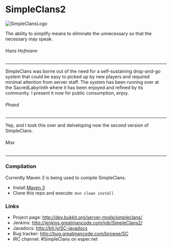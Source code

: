 # SimpleClans2

![SimpleClansLogo](http://sacredlabyrinth.net/store/sc_logo.png)


The ability to simplify means to eliminate the unnecessary so that the necessary may speak.

###### Hans Hofmann
---

SimpleClans was borne out of the need for a self-sustaining drop-and-go system that could be easy to picked up by new players and required minimal attention from server staff. The system has been running over at the SacredLabyrinth where it has been enjoyed and refined by its community. I present it now for public consumption, enjoy.
 
###### Phaed
---

Yep, and I took this over and delveloping now the second version of SimpleClans.

###### Max
---

### Compilation
Currently Maven 3 is being used to compile SimpleClans.

* Install [Maven 3](http://maven.apache.org/download.html)
* Clone this repo and execute: `mvn clean install`

### Links
* Project page: http://dev.bukkit.org/server-mods/simpleclans/
* Jenkins: http://jenkins.greatmancode.com/job/SimpleClans2/
* Javadocs: http://bit.ly/SC-javadocs
* Bug tracker: http://bug.greatmancode.com/browse/SC
* IRC channel: #SimpleClans on esper.net